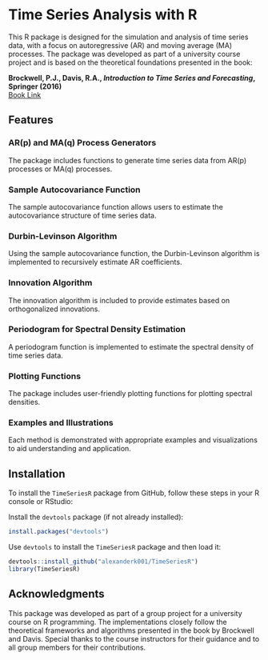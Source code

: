 # Time Series Analysis with R

This R package is designed for the simulation and analysis of time series data, with a focus on autoregressive (AR) and moving average (MA) processes. The package was developed as part of a university course project and is based on the theoretical foundations presented in the book:

**Brockwell, P.J., Davis, R.A., *Introduction to Time Series and Forecasting*, Springer (2016)**  
[Book Link](https://link.springer.com/book/10.1007/978-3-319-29854-2)

## Features

### AR(p) and MA(q) Process Generators
The package includes functions to generate time series data from AR(p) processes or MA(q) processes.

### Sample Autocovariance Function
The sample autocovariance function allows users to estimate the autocovariance structure of time series data.

### Durbin-Levinson Algorithm
Using the sample autocovariance function, the Durbin-Levinson algorithm is implemented to recursively estimate AR coefficients.

### Innovation Algorithm
The innovation algorithm is included to provide estimates based on orthogonalized innovations.

### Periodogram for Spectral Density Estimation
A periodogram function is implemented to estimate the spectral density of time series data.

### Plotting Functions
The package includes user-friendly plotting functions for plotting spectral densities.

### Examples and Illustrations
Each method is demonstrated with appropriate examples and visualizations to aid understanding and application.

## Installation
To install the `TimeSeriesR` package from GitHub, follow these steps in your R console or RStudio: 

Install the `devtools` package (if not already installed):

```r
install.packages("devtools")
```

Use `devtools` to install the `TimeSeriesR` package and then load it:

```r
devtools::install_github("alexanderk001/TimeSeriesR")
library(TimeSeriesR)
```

## Acknowledgments
This package was developed as part of a group project for a university course on R programming. The implementations closely follow the theoretical frameworks and algorithms presented in the book by Brockwell and Davis. Special thanks to the course instructors for their guidance and to all group members for their contributions.
